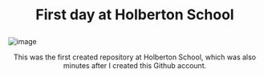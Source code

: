 # <p align=center > First day at Holberton School </p>
![image](https://blog.holbertonschool.com/wp-content/uploads/2021/05/cropped-Fichier-16.png)

<p align=center> This was the first created repository at Holberton School, which was also minutes after I created this Github account. </p>

